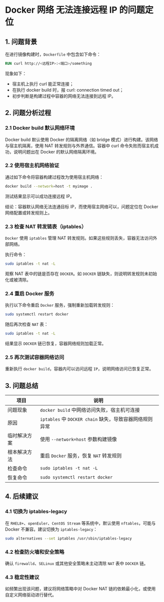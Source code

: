 # Docker 网络 无法连接远程 IP 的问题定位

## 1. 问题背景

在进行镜像构建时，`Dockerfile` 中包含如下命令：
```dockerfile
RUN curl http://<远程IP>:<端口>/something
```
现象如下：

- 宿主机上执行 curl 能正常连接；
- 在执行 docker build 时，报 curl: connection timed out；
- 初步判断是构建过程中容器的网络无法连接到远程 IP。

## 2. 问题分析过程

### 2.1 Docker build 默认网络环境

Docker build 默认使用 Docker 的隔离网络（如 bridge 模式）进行构建。该网络与宿主机隔离，使用 NAT 转发规则与外界通信。容器中 curl 命令失败而宿主机成功，说明问题出在 Docker 的默认网络隔离环境。

### 2.2 使用宿主机网络验证

通过如下命令将容器构建过程改为使用宿主机网络：
```bash
docker build --network=host -t myimage .
```
测试结果显示可以成功连接远程 IP。

结论：容器默认网络无法连通目标 IP，而使用宿主网络可以，问题定位在 Docker 网络配置或转发规则上。

### 2.3 检查 NAT 转发链表（iptables）

`Docker` 使用 `iptables` 管理 NAT 转发规则。如果这些规则丢失，容器无法访问外部网络。

执行命令：
```bash
sudo iptables -t nat -L
```
观察 NAT 表中的链是否存在 `DOCKER`。如 `DOCKER` 链缺失，则说明转发规则未初始化或被清除。

### 2.4 重启 Docker 服务

执行以下命令重启 `Docker` 服务，强制重新加载转发规则：
```bash
sudo systemctl restart docker
```
随后再次检查 `NAT` 表：
```bash
sudo iptables -t nat -L
```
结果显示 `DOCKER` 链已恢复，容器网络规则加载正常。

### 2.5 再次测试容器网络访问

重新执行 `docker build`，容器内可以访问远程 `IP`，说明网络访问已恢复正常。

## 3. 问题总结

| 项目             | 说明 |
|------------------|------|
| 问题现象         | `docker build` 中网络访问失败，宿主机可连接 |
| 原因             | `iptables` 中 `DOCKER chain` 缺失，导致容器网络规则异常 |
| 临时解决方案     | 使用 `--network=host` 参数构建镜像 |
| 根本解决方法     | 重启 `Docker` 服务，恢复 `NAT` 转发规则 |
| 检查命令         | `sudo iptables -t nat -L` |
| 恢复命令         | `sudo systemctl restart docker` |

## 4. 后续建议

### 4.1 切换为 iptables-legacy

在 `RHEL8+`、`openEuler`、`CentOS Stream` 等系统中，默认使用 `nftables`，可能与 Docker 不兼容。建议切换为 `iptables-legacy`：
```bash
sudo alternatives --set iptables /usr/sbin/iptables-legacy
```
### 4.2 检查防火墙和安全策略

确认 `firewalld`、`SELinux` 或其他安全策略未主动清除 `NAT` 表中 `DOCKER` 链。

### 4.3 稳定性建议

如频繁出现该问题，建议将网络策略中对 Docker NAT 链的依赖最小化，或使用自定义网络驱动进行替代。


